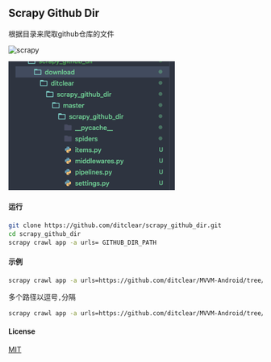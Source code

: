 ## Scrapy Github Dir
根据目录来爬取github仓库的文件

![scrapy](scrapy.gif)



![result](result.png)

#### 运行

```bash
git clone https://github.com/ditclear/scrapy_github_dir.git
cd scrapy_github_dir
scrapy crawl app -a urls= GITHUB_DIR_PATH
```

#### 示例

```bash
scrapy crawl app -a urls=https://github.com/ditclear/MVVM-Android/tree/bfbbc4536e057f16bde923f8676c2befa6a47321/app/src/main/res/layout
```

多个路径以逗号`,`分隔

```bash
scrapy crawl app -a urls=https://github.com/ditclear/MVVM-Android/tree/bfbbc4536e057f16bde923f8676c2befa6a47321/app/src/main/res/layout,https://github.com/ditclear/MVVM-Android/tree/bfbbc4536e057f16bde923f8676c2befa6a47321/app/src/main/res/values
```



#### License

[MIT](LiCENSE)